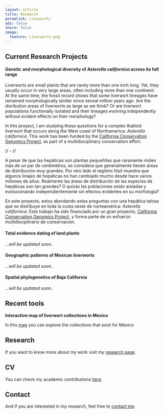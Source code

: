 ```yaml
---
layout: article
title: Research
permalink: /research/
ads: false
share: false
image:
  feature: Liverworts.png
---
```

## Current Research Projects

#### Genetic and morphological diversity of *Asterella californica* across its full range 
Liverworts are small plants that are rarely more than one inch long. Yet, they usually occur in very large areas, often including more than one continent. At the same time, the fossil record shows that some liverwort lineages have remained morphologically similar since seveal million years ago. Are the disribution areas of liverworts as large as we think? Or are liverwort populations functionally isolated and their lineages evolving independently without evident effects on their morphology?

In this proyect, I am studying these questions for a complex thalloid liverwort that occurs along the West coast of Northamerica: *Asterella californica*. This work has been funded by the [California Conservation Genomics Project](https://sites.lifesci.ucla.edu/eeb-CCGP/), as part of a multidisciplinary conservation effort.


// - //


A pesar de que las hepáticas son plantas pequeñitas que raramente miden más de un par de centimétros, se considera que generalmente tienen áreas de distribución muy grandes. Por otro lado el registro fósil muestra que algunos linajes de hepáticas no han cambiado mucho desde hace varios millones de años. Realmente las áreas de distribución de las especies de hepáticas son tan grandes? O quizás las poblaciones están aisladas y evolucionando independientemente sin efectos evidentes en su morfología?

En este proyecto, estoy abordando estas preguntas con una hepática talosa que se distribuye en toda la costa oeste de norteamérica: *Asterella californica*. Este trabajo ha sido financiado por un gran proyecto, [California Conservation Genomics Project](https://sites.lifesci.ucla.edu/eeb-CCGP/), y forma parte de un esfuerzo multidisciplinario de conservación.

#### Total evidence dating of land plants
*...will be updated soon..*

#### Geographic patterns of Mexican liverworts
*...will be updated soon..*

#### Spatial phylogenetics of Baja California
*...will be updated soon..*

## Recent tools
**Interactive map of liverwort collections in Mexico**

In this [map](http://rpubs.com/Ixchel/513484) you can explore the collections that exist for Mexico 


<div class="tiles">

<div class="tile">
  <h2 class="post-title">Research</h2>
  <p class="post-excerpt">If you want to know more about my work visit my <a href="/research">research page</a>.</p>
</div><!-- /.tile -->

<div class="tile">
  <h2 class="post-title">CV</h2>
  <p class="post-excerpt"> You can check my academic contributions <a href="cv">here</a>.</p>
</div><!-- /.tile -->

<div class="tile">
  <h2 class="post-title">Contact</h2>
  <p class="post-excerpt"> And if you are interested in my research, feel free to <a href="/contact">contact me</a>.</p>
</div><!-- /.tile -->



